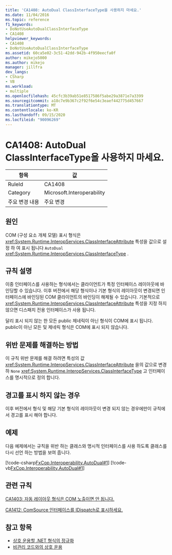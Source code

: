 ```yaml
---
title: 'CA1408: AutoDual ClassInterfaceType을 사용하지 마세요.'
ms.date: 11/04/2016
ms.topic: reference
f1_keywords:
- DoNotUseAutoDualClassInterfaceType
- CA1408
helpviewer_keywords:
- CA1408
- DoNotUseAutoDualClassInterfaceType
ms.assetid: 60ca5e02-3c51-42dd-942b-4f950eecfa0f
author: mikejo5000
ms.author: mikejo
manager: jillfra
dev_langs:
- CSharp
- VB
ms.workload:
- multiple
ms.openlocfilehash: 45cfc3b39ab51e8517586f5abe29a3871e7a3399
ms.sourcegitcommit: a18c7e9b367c2f92f6e54c3eaef442775d457667
ms.translationtype: MT
ms.contentlocale: ko-KR
ms.lasthandoff: 09/15/2020
ms.locfileid: "90096269"
---
```

# <a name="ca1408-do-not-use-autodual-classinterfacetype"></a>CA1408: AutoDual ClassInterfaceType을 사용하지 마세요.

|항목|값|
|-|-|
|RuleId|CA1408|
|Category|Microsoft.Interoperability|
|주요 변경 내용|주요 변경|

## <a name="cause"></a>원인
COM (구성 요소 개체 모델) 표시 형식은 <xref:System.Runtime.InteropServices.ClassInterfaceAttribute> 특성을 값으로 설정 하 여 표시 됩니다 `AutoDual` <xref:System.Runtime.InteropServices.ClassInterfaceType> .

## <a name="rule-description"></a>규칙 설명
이중 인터페이스를 사용하는 형식에서는 클라이언트가 특정 인터페이스 레이아웃에 바인딩할 수 있습니다. 이후 버전에서 해당 형식이나 기본 형식의 레이아웃이 변경되면 인터페이스에 바인딩된 COM 클라이언트의 바인딩이 해제될 수 있습니다. 기본적으로 <xref:System.Runtime.InteropServices.ClassInterfaceAttribute> 특성을 지정 하지 않으면 디스패치 전용 인터페이스가 사용 됩니다.

달리 표시 되지 않는 한 모든 public 제네릭이 아닌 형식이 COM에 표시 됩니다. public이 아닌 모든 및 제네릭 형식은 COM에 표시 되지 않습니다.

## <a name="how-to-fix-violations"></a>위반 문제를 해결하는 방법
이 규칙 위반 문제를 해결 하려면 특성의 값 <xref:System.Runtime.InteropServices.ClassInterfaceAttribute> 을의 값으로 변경 하 `None` <xref:System.Runtime.InteropServices.ClassInterfaceType> 고 인터페이스를 명시적으로 정의 합니다.

## <a name="when-to-suppress-warnings"></a>경고를 표시 하지 않는 경우
이후 버전에서 형식 및 해당 기본 형식의 레이아웃이 변경 되지 않는 경우에만이 규칙에서 경고를 표시 해야 합니다.

## <a name="example"></a>예제
다음 예제에서는 규칙을 위반 하는 클래스와 명시적 인터페이스를 사용 하도록 클래스를 다시 선언 하는 방법을 보여 줍니다.

[!code-csharp[FxCop.Interoperability.AutoDual#1](../code-quality/codesnippet/CSharp/ca1408-do-not-use-autodual-classinterfacetype_1.cs)]
[!code-vb[FxCop.Interoperability.AutoDual#1](../code-quality/codesnippet/VisualBasic/ca1408-do-not-use-autodual-classinterfacetype_1.vb)]

## <a name="related-rules"></a>관련 규칙
[CA1403: 자동 레이아웃 형식은 COM 노출이면 안 됩니다.](../code-quality/ca1403.md)

[CA1412: ComSource 인터페이스를 IDispatch로 표시하세요.](../code-quality/ca1412.md)

## <a name="see-also"></a>참고 항목

- [상호 운용할 .NET 형식의 정규화](/dotnet/framework/interop/qualifying-net-types-for-interoperation)
- [비관리 코드와의 상호 운용](/dotnet/framework/interop/index)
